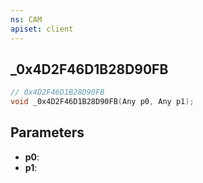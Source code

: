 ```yaml
---
ns: CAM
apiset: client
---
```

## _0x4D2F46D1B28D90FB

```c
// 0x4D2F46D1B28D90FB
void _0x4D2F46D1B28D90FB(Any p0, Any p1);
```


## Parameters
* **p0**:
* **p1**: